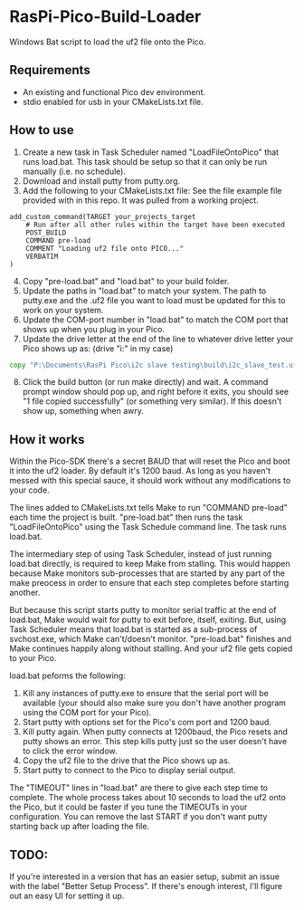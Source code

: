 # RasPi-Pico-Build-Loader
Windows Bat script to load the uf2 file onto the Pico.
## Requirements
- An existing and functional Pico dev environment.
- stdio enabled for usb in your CMakeLists.txt file.
## How to use
1. Create a new task in Task Scheduler named "LoadFileOntoPico" that runs load.bat.
This task should be setup so that it can only be run manually (i.e. no schedule).
2. Download and install putty from putty.org. 
3. Add the following to your CMakeLists.txt file:
See the file example file provided with in this repo. It was pulled from a working project.
```make
add_custom_command(TARGET your_projects_target
    # Run after all other rules within the target have been executed
    POST_BUILD
    COMMAND pre-load
    COMMENT "Loading uf2 file onto PICO..."
    VERBATIM
)
```
4. Copy "pre-load.bat" and "load.bat" to your build folder.
5. Update the paths in "load.bat" to match your system. The path to putty.exe and the .uf2 file you want to load must be updated for this to work on your system.
6. Update the COM-port number in "load.bat" to match the COM port that shows up when you plug in your Pico.
7. Update the drive letter at the end of the line to whatever drive letter your Pico shows up as: (drive "i:" in my case)
```bat
copy "P:\Documents\RasPi Pico\i2c slave testing\build\i2c_slave_test.uf2" i:
```
8. Click the build button (or run make directly) and wait. A command prompt window should pop up, and right before it exits, you should see "1 file copied successfully" (or something very similar). If this doesn't show up, something when awry. 

## How it works
Within the Pico-SDK there's a secret BAUD that will reset the Pico and boot it into the uf2 loader. By default it's 1200 baud. As long as you haven't messed with this special sauce, it should work without any modifications to your code.

The lines added to CMakeLists.txt tells Make to run "COMMAND pre-load" each time the project is built. "pre-load.bat" then runs the task "LoadFileOntoPico" using the Task Schedule command line. The task runs load.bat. 

The intermediary step of using Task Scheduler, instead of just running load.bat directly, is required to keep Make from stalling. This would happen because Make monitors sub-processes that are started by any part of the make preocess in order to ensure that each step completes before starting another. 

But because this script starts putty to monitor serial traffic at the end of load.bat, Make would wait for putty to exit before, itself, exiting. But, using Task Scheduler means that load.bat is started as a sub-process of svchost.exe, which Make can't/doesn't monitor. "pre-load.bat" finishes and Make continues happily along without stalling. And your uf2 file gets copied to your Pico.

load.bat peforms the following:
1. Kill any instances of putty.exe to ensure that the serial port will be available (your should also make sure you don't have another program using the COM port for your Pico).
2. Start putty with options set for the Pico's com port and 1200 baud.
3. Kill putty again. When putty connects at 1200baud, the Pico resets and putty shows an error. This step kills putty just so the user doesn't have to click the error window. 
4. Copy the uf2 file to the drive that the Pico shows up as.
5. Start putty to connect to the Pico to display serial output.

The "TIMEOUT" lines in "load.bat" are there to give each step time to complete. The whole process takes about 10 seconds to load the uf2 onto the Pico, but it could be faster if you tune the TIMEOUTs in your configuration. 
You can remove the last START if you don't want putty starting back up after loading the file.

## TODO:
If you're interested in a version that has an easier setup, submit an issue with the label "Better Setup Process". If there's enough interest, I'll figure out an easy UI for setting it up.
